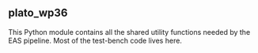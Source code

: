 ## plato_wp36

This Python module contains all the shared utility functions needed by the EAS
pipeline. Most of the test-bench code lives here.